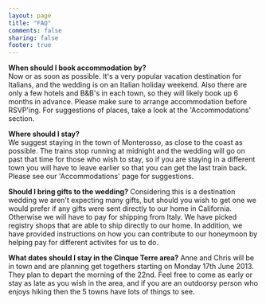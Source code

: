 ```yaml
---
layout: page
title: "FAQ"
comments: false
sharing: false
footer: true
---
```

**When should I book accommodation by?**  
Now or as soon as possible. It's a very popular vacation destination for Italians, and the wedding is on an Italian holiday weekend. Also there are only a few hotels and B&B's in each town, so they will likely book up 6 months in advance. Please make sure to arrange accommodation before RSVP'ing. For suggestions of places, take a look at the 'Accommodations' section.  

**Where should I stay?**  
We suggest staying in the town of Monterosso, as close to the coast as possible. The trains stop running at midnight and the wedding will go on past that time for those who wish to stay, so if you are staying in a different town you will have to leave earlier so that you can get the last train back.  
Please see our 'Accommodations' page for suggestions.

**Should I bring gifts to the wedding?**
Considering this is a destination wedding we aren't expecting many gifts, but should you wish to get one we would prefer if any gifts were sent directly to our home in California. Otherwise we will have to pay for shipping from Italy. We have picked registry shops that are able to ship directly to our home. In addition, we have provided instructions on how you can contribute to our honeymoon by helping pay for different activites for us to do.

**What dates should I stay in the Cinque Terre area?**
Anne and Chris will be in town and are planning get togethers starting on Monday 17th June 2013. They plan to depart the morning of the 22nd. Feel free to come as early or stay as late as you wish in the area, and if you are an outdoorsy person who enjoys hiking then the 5 towns have lots of things to see.
